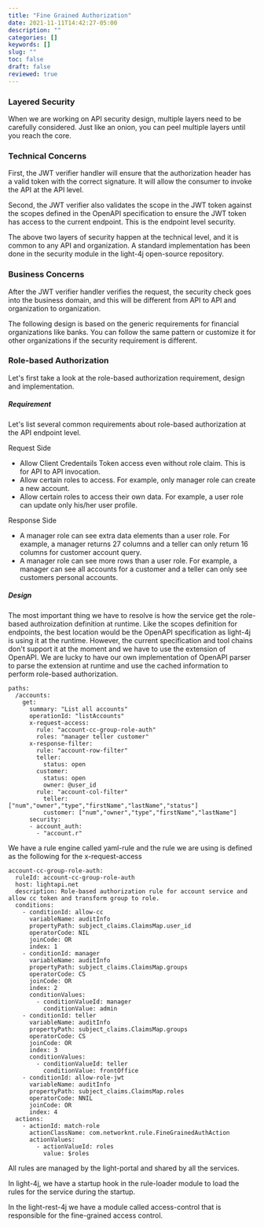 ```yaml
---
title: "Fine Grained Authorization"
date: 2021-11-11T14:42:27-05:00
description: ""
categories: []
keywords: []
slug: ""
toc: false
draft: false
reviewed: true
---
```



### Layered Security

When we are working on API security design, multiple layers need to be carefully considered. Just like an onion, you can peel multiple layers until you reach the core. 

### Technical Concerns

First, the JWT verifier handler will ensure that the authorization header has a valid token with the correct signature. It will allow the consumer to invoke the API at the API level. 

Second, the JWT verifier also validates the scope in the JWT token against the scopes defined in the OpenAPI specification to ensure the JWT token has access to the current endpoint. This is the endpoint level security. 

The above two layers of security happen at the technical level, and it is common to any API and organization. A standard implementation has been done in the security module in the light-4j open-source repository.


### Business Concerns

After the JWT verifier handler verifies the request, the security check goes into the business domain, and this will be different from API to API and organization to organization. 

The following design is based on the generic requirements for financial organizations like banks. You can follow the same pattern or customize it for other organizations if the security requirement is different. 


### Role-based Authorization

Let's first take a look at the role-based authorization requirement, design and implementation. 

##### Requirement

Let's list several common requirements about role-based authorization at the API endpoint level. 

Request Side

* Allow Client Credentails Token access even without role claim. This is for API to API invocation. 
* Allow certain roles to access. For example, only manager role can create a new account. 
* Allow certain roles to access their own data. For example, a user role can update only his/her user profile. 

Response Side

* A manager role can see extra data elements than a user role. For example, a manager returns 27 columns and a teller can only return 16 columns for customer account query. 
* A manager role can see more rows than a user role. For example, a manager can see all accounts for a customer and a teller can only see customers personal accounts. 

##### Design

The most important thing we have to resolve is how the service get the role-based authroization definition at runtime. Like the scopes definition for endpoints, the best location would be the OpenAPI specification as light-4j is using it at the runtime. However, the current specification and tool chains don't support it at the moment and we have to use the extension of OpenAPI. We are lucky to have our own implementation of OpenAPI parser to parse the extension at runtime and use the cached information to perform role-based authorization.

```
paths:
  /accounts:
    get:
      summary: "List all accounts"
      operationId: "listAccounts"
      x-request-access:
        rule: "account-cc-group-role-auth"
        roles: "manager teller customer"
      x-response-filter:
        rule: "account-row-filter"
        teller: 
          status: open
        customer:
          status: open
          owner: @user_id          
        rule: "account-col-filter"
          teller: ["num","owner","type","firstName","lastName","status"]
          customer: ["num","owner","type","firstName","lastName"]
      security:
      - account_auth:
        - "account.r"

```

We have a rule engine called yaml-rule and the rule we are using is defined as the following for the x-request-access

```
account-cc-group-role-auth:
  ruleId: account-cc-group-role-auth
  host: lightapi.net
  description: Role-based authorization rule for account service and allow cc token and transform group to role.
  conditions:
    - conditionId: allow-cc
      variableName: auditInfo
      propertyPath: subject_claims.ClaimsMap.user_id
      operatorCode: NIL
      joinCode: OR
      index: 1
    - conditionId: manager
      variableName: auditInfo
      propertyPath: subject_claims.ClaimsMap.groups
      operatorCode: CS
      joinCode: OR
      index: 2
      conditionValues:
        - conditionValueId: manager
          conditionValue: admin
    - conditionId: teller
      variableName: auditInfo
      propertyPath: subject_claims.ClaimsMap.groups
      operatorCode: CS
      joinCode: OR
      index: 3
      conditionValues:
        - conditionValueId: teller
          conditionValue: frontOffice
    - conditionId: allow-role-jwt
      variableName: auditInfo
      propertyPath: subject_claims.ClaimsMap.roles
      operatorCode: NNIL
      joinCode: OR
      index: 4
  actions:
    - actionId: match-role
      actionClassName: com.networknt.rule.FineGrainedAuthAction
      actionValues:
        - actionValueId: roles
          value: $roles

```

All rules are managed by the light-portal and shared by all the services. 

In light-4j, we have a startup hook in the rule-loader module to load the rules for the service during the startup. 

In the light-rest-4j we have a module called access-control that is responsible for the fine-grained access control. 
